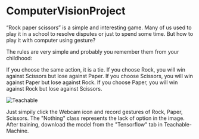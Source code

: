 # ComputerVisionProject

“Rock paper scissors” is a simple and interesting game. Many of us used to play it in a school to resolve disputes or just to spend some time. But how to play it with computer using gesture?

The rules are very simple and probably you remember them from your childhood:

If you choose the same action, it is a tie.
If you choose Rock, you will win against Scissors but lose against Paper.
If you choose Scissors, you will win against Paper but lose against Rock.
If you choose Paper, you will win against Rock but lose against Scissors.

![Teachable](https://user-images.githubusercontent.com/61283751/204641125-34c4071b-a0dc-46d9-b863-793ea0ed4c33.png)

Just simpily click the Webcam icon and record gestures of Rock, Paper, Scissors. The "Nothing" class represents the lack of option in the image. After training, download the model from the "Tensorflow" tab in Teachable-Machine.

